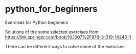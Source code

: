 # python_for_beginners
Exercises for Python beginners 

Solutions of the some selected exercises from https://link.springer.com/book/10.1007%2F978-3-319-14240-1 

There can be different ways to solve some of the exercises. 
